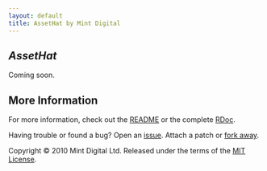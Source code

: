 ```yaml
---
layout: default
title: AssetHat by Mint Digital
---
```


## _AssetHat_

Coming soon.

## More Information

For more information, check out the [README][] or the complete [RDoc][].

Having trouble or found a bug? Open an [issue][]. Attach a patch or
[fork away][].

[README]:     http://github.com/mintdigital/asset_hat#readme
[RDoc]:       /asset_hat/doc/index.html
[issue]:      http://github.com/mintdigital/asset_hat/issues
[fork away]:  http://github.com/mintdigital/asset_hat/fork

Copyright © 2010 Mint Digital Ltd.
Released under the terms of the [MIT License][].

[MIT License]: http://github.com/mintdigital/asset_hat/blob/master/LICENSE
